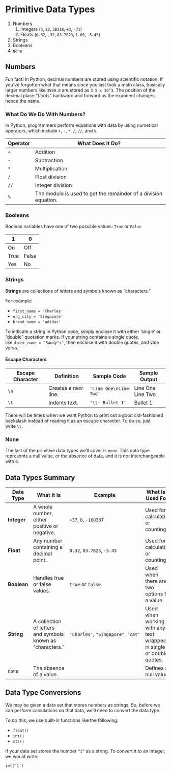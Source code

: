 # Primitive Data Types
1. Numbers
	1. Integers (`3`, `82`, `38218`, `+3`, `-71`)
	2. Floats (`0.32`, `.32`, `83.7823`, `1.00`, `-5.45`)
2. Strings
3. Booleans
4. `None`

## Numbers

Fun fact! In Python, decimal numbers are stored using scientific notation. If you’ve forgotten what that means since you last took a math class, basically larger numbers like `3500.0` are stored as `3.5 x 10^3`. The position of the decimal place “_floats_” backward and forward as the exponent changes, hence the name.

### What Do We Do With Numbers?

In Python, programmers perform equations with data by using numerical operators, which include `+`, `-`, `*`, `/`, `//`, and `%`.

| Operator | What Does It Do? |
| -------------- | ------------ |
| `+` | Addition |
| `-` | Subtraction |
|`*` | Multiplication|
| `/`| Flost division|
| `//`| Integer division |
| `%`| The modulo is used to get the remainder of a division equation.|

### Booleans

Boolean variables have one of two possible values: `True` or `False`

| 1 | 0 |
| --- | --- |
| On | Off |
| True | False |
| Yes | No |

### Strings

**Strings** are collections of letters and symbols known as “characters.”

For example:

- `first_name = 'Charles'`
- `org_city = 'Singapore'`
- `brand_name = 'adidas'`

To indicate a string in Python code, simply enclose it with either ‘single’ or “double” quotation marks. If your string contains a single quote, like `diner_name = "Sandy's"`, then enclose it with double quotes, and vice versa.

#### Escape Characters

|Escape Character|Definition|Sample Code|Sample Output|
|---|---|---|---|
|`\n`|Creates a new line.|`'Line One\nLine Two'`|Line One  <br>Line Two|
|`\t`|Indents text.|`'\t- Bullet 1'`|Bullet 1|

There will be times when we want Python to print out a good old-fashioned backslash instead of reading it as an escape character. To do so, just write `\\`.

### None

The last of the primitive data types we’ll cover is `none`. This data type represents a null value, or the absence of data, and it is _not_ interchangeable with `0`.


## Data Types Summary

|Data Type|What It Is|Example|What Is It Used For?|
|---|---|---|---|
|**Integer**|A whole number, either positive or negative.|`+37`, `8`, `-100387`|Used for calculating or counting.|
|**Float**|Any number containing a decimal point.|`0.32`, `83.7823`, `-5.45`|Used for calculating or counting.|
|**Boolean**|Handles true or false values.|`true` or `false`|Used when there are two options for a value.|
|**String**|A collection of letters and symbols known as “characters.”|`'Charles'`, `"Singapore"`, `'cat'`|Used when working with any text wrapped in single or double quotes.|
|`none`|The absence of a value.||Defines a null value.|

## Data Type Conversions

We may be given a data set that stores numbers as strings. So, before we can perform calculations on that data, we’ll need to convert the data type.

To do this, we use built-in functions like the following:

- `float()`
- `int()`
- `str()`

If your data set stores the number `“1”` as a string. To convert it to an integer, we would write:

```
int('1')
```